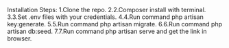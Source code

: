 Installation Steps:
1.Clone the repo. 
2.2.Composer install with terminal. 
3.3.Set .env files with your credentials. 
4.4.Run command php artisan key:generate. 
5.5.Run command php artisan migrate. 
6.6.Run command php artisan db:seed. 
7.7.Run command php artisan serve and get the link in browser.
